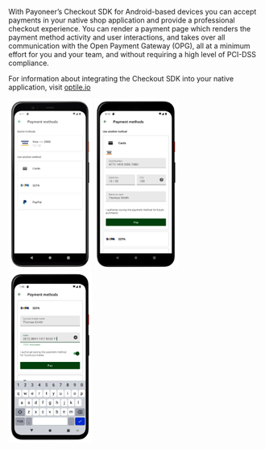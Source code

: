 With Payoneer’s Checkout SDK for Android-based devices you can accept payments in your native shop application and provide a professional
checkout experience. You can render a payment page which renders the payment method activity and user interactions, and takes over all
communication with the Open Payment Gateway (OPG), all at a minimum effort for you and your team, and without requiring a high level of
PCI-DSS compliance.

For information about integrating the Checkout SDK into your native application, visit [optile.io](https://www.optile.io/sdks)

<img src="docs/payment_methods.png" width="33%"/> <img src="docs/card.png" width="33%"/> <img src="docs/sepa.png" width="33%"/> 